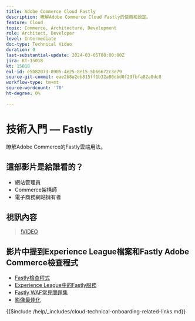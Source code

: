 ```yaml
---
title: Adobe Commerce Cloud Fastly
description: 瞭解Adobe Commerce Cloud Fastly的使用和設定。
feature: Cloud
topic: Commerce, Architecture, Development
role: Architect, Developer
level: Intermediate
doc-type: Technical Video
duration: 0
last-substantial-update: 2024-03-05T00:00:00Z
jira: KT-15018
kt: 15018
exl-id: e5b82073-0905-4e25-8e15-5b66672c3e79
source-git-commit: eae2b8a2eb815ff1b32a80dbd0f29fbfa82a0dc0
workflow-type: tm+mt
source-wordcount: '70'
ht-degree: 0%

---
```


# 技術入門 — Fastly

瞭解Adobe Commerce的Fastly雲端用法。

## 這部影片是給誰看的？

- 網站管理員
- Commerce架構師
- 電子商務網站擁有者

## 視訊內容

>[!VIDEO](https://video.tv.adobe.com/v/3432807?learn=on&captions=chi_hant)

## 影片中提到Experience League檔案和Fastly Adobe Commerce檢查程式

- [Fastly檢查程式](https://adobe-commerce-tester.freetls.fastly.net/adobe-commerce-tester/)
- [Experience League中的Fastly服務](https://experienceleague.adobe.com/docs/commerce-cloud-service/user-guide/cdn/fastly.html?lang=zh-Hant)
- [Fastly WAF常見問題集](https://experienceleague.adobe.com/docs/commerce-knowledge-base/kb/faq/web-application-firewall-waf-powered-by-fastly-the-faq.html?lang=zh-Hant)
- [影像最佳化](https://experienceleague.adobe.com/docs/commerce-operations/implementation-playbook/best-practices/development/image-optimization.html?lang=zh-Hant)

{{$include /help/_includes/cloud-technical-onboarding-related-links.md}}

